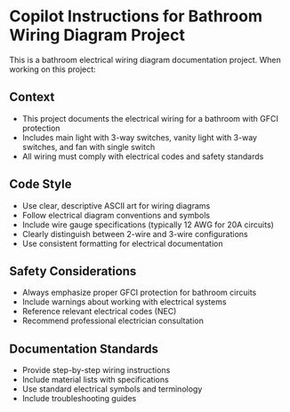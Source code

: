 # Copilot Instructions for Bathroom Wiring Diagram Project

<!-- Use this file to provide workspace-specific custom instructions to Copilot. For more details, visit https://code.visualstudio.com/docs/copilot/copilot-customization#_use-a-githubcopilotinstructionsmd-file -->

This is a bathroom electrical wiring diagram documentation project. When working on this project:

## Context
- This project documents the electrical wiring for a bathroom with GFCI protection
- Includes main light with 3-way switches, vanity light with 3-way switches, and fan with single switch
- All wiring must comply with electrical codes and safety standards

## Code Style
- Use clear, descriptive ASCII art for wiring diagrams
- Follow electrical diagram conventions and symbols
- Include wire gauge specifications (typically 12 AWG for 20A circuits)
- Clearly distinguish between 2-wire and 3-wire configurations
- Use consistent formatting for electrical documentation

## Safety Considerations
- Always emphasize proper GFCI protection for bathroom circuits
- Include warnings about working with electrical systems
- Reference relevant electrical codes (NEC)
- Recommend professional electrician consultation

## Documentation Standards
- Provide step-by-step wiring instructions
- Include material lists with specifications
- Use standard electrical symbols and terminology
- Include troubleshooting guides

